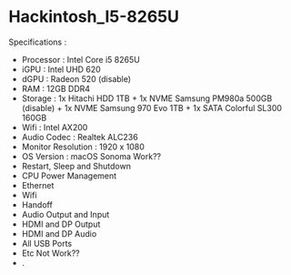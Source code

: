 # Hackintosh_I5-8265U
Specifications :
- Processor : Intel Core i5 8265U
- iGPU : Intel UHD 620
- dGPU : Radeon 520 (disable)
- RAM : 12GB DDR4
- Storage : 1x Hitachi HDD 1TB + 1x NVME Samsung PM980a 500GB (disable) + 1x NVME Samsung 970 Evo 1TB + 1x SATA Colorful SL300 160GB
- Wifi : Intel AX200
- Audio Codec : Realtek ALC236
- Monitor Resolution : 1920 x 1080
- OS Version : macOS Sonoma
Work??
- Restart, Sleep and Shutdown
- CPU Power Management
- Ethernet
- Wifi
- Handoff
- Audio Output and Input
- HDMI and DP Output
- HDMI and DP Audio
- All USB Ports
- Etc
Not Work??
- .